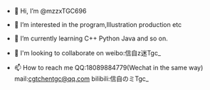 - 👋 Hi, I’m @mzzxTGC696
- 👀 I’m interested in the program,Illustration production etc
- 🌱 I’m currently learning C++ Python Java and so on.

- 💞️ I'm looking to collaborate on weibo:信自z迷Tgc_

- 📫 How to reach me QQ:18089884779(Wechat in the same way)   mail:cgtchentgc@qq.com   bilibili:信自のミTgc_

<!---
mzzxTGC696/mzzxTGC696 is a ✨ special ✨ repository because its `README.md` (this file) appears on your GitHub profile.
You can click the Preview link to take a look at your changes.
--->
